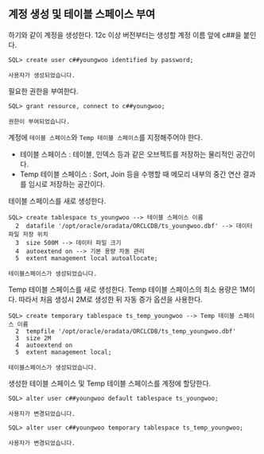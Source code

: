 ## 계정 생성 및 테이블 스페이스 부여
하기와 같이 계정을 생성한다. 12c 이상 버전부터는 생성할 계정 이름 앞에 c##을 붙인다.
```oracle-sql
SQL> create user c##youngwoo identified by password;

사용자가 생성되었습니다.
```
필요한 권한을 부여한다.
```oracle-sql
SQL> grant resource, connect to c##youngwoo;

권한이 부여되었습니다.
```
계정에 `테이블 스페이스`와 `Temp 테이블 스페이스`를 지정해주어야 한다.

- 테이블 스페이스 : 테이블, 인덱스 등과 같은 오브젝트를 저장하는 물리적인 공간이다.
- Temp 테이블 스페이스 : Sort, Join 등을 수행할 때 메모리 내부의 중간 연산 결과를 임시로 저장하는 공간이다.

테이블 스페이스를 새로 생성한다.
```oracle-sql
SQL> create tablespace ts_youngwoo --> 테이블 스페이스 이름
  2  datafile '/opt/oracle/oradata/ORCLCDB/ts_youngwoo.dbf' --> 데이터 파일 저장 위치
  3  size 500M --> 데이터 파일 크기
  4  autoextend on --> 기본 용량 자동 관리
  5  extent management local autoallocate;

테이블스페이스가 생성되었습니다.
```
Temp 테이블 스페이스를 새로 생성한다. Temp 테이블 스페이스의 최소 용량은 1M이다. 따라서 처음 생성시 2M로 생성한 뒤 자동 증가 옵션을 사용한다.
```oracle-sql
SQL> create temporary tablespace ts_temp_youngwoo --> Temp 테이블 스페이스 이름
  2  tempfile '/opt/oracle/oradata/ORCLCDB/ts_temp_youngwoo.dbf'
  3  size 2M
  4  autoextend on
  5  extent management local;

테이블스페이스가 생성되었습니다.
```
생성한 테이블 스페이스 및 Temp 테이블 스페이스를 계정에 할당한다.
```oracle-sql
SQL> alter user c##youngwoo default tablespace ts_youngwoo;

사용자가 변경되었습니다.
```
```oracle-sql
SQL> alter user c##youngwoo temporary tablespace ts_temp_youngwoo;

사용자가 변경되었습니다.
```